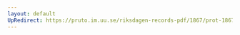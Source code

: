 ```yaml
---
layout: default
UpRedirect: https://pruto.im.uu.se/riksdagen-records-pdf/1867/prot-1867--ak--316/prot-1867--ak--316_016.pdf
---
```

